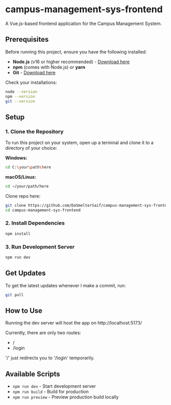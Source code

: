 # campus-management-sys-frontend

A Vue.js-based frontend application for the Campus Management System.

## Prerequisites

Before running this project, ensure you have the following installed:

- **Node.js** (v16 or higher recommended) - [Download here](https://nodejs.org/)
- **npm** (comes with Node.js) or **yarn**
- **Git** - [Download here](https://git-scm.com/)

Check your installations:

```bash
node --version
npm --version
git --version
```

## Setup

### 1. Clone the Repository

To run this project on your system, open up a terminal and clone it to a
directory of your choice:

**Windows:**

```bash
cd C:\your\path\here
```

**macOS/Linux:**

```bash
cd ~/your/path/here
```

Clone repo here:

```bash
git clone https://github.com/DaSmelterSaif/campus-management-sys-frontend.git
cd campus-management-sys-frontend
```

### 2. Install Dependencies

```bash
npm install
```

### 3. Run Development Server

```bash
npm run dev
```

## Get Updates

To get the latest updates whenever I make a commit, run:

```bash
git pull
```

## How to Use

Running the dev server will host the app on http://localhost:5173/

Currently, there are only two routes:

- /
- /login

'/' just redirects you to '/login' temporarily.

## Available Scripts

- `npm run dev` - Start development server
- `npm run build` - Build for production
- `npm run preview` - Preview production build locally
